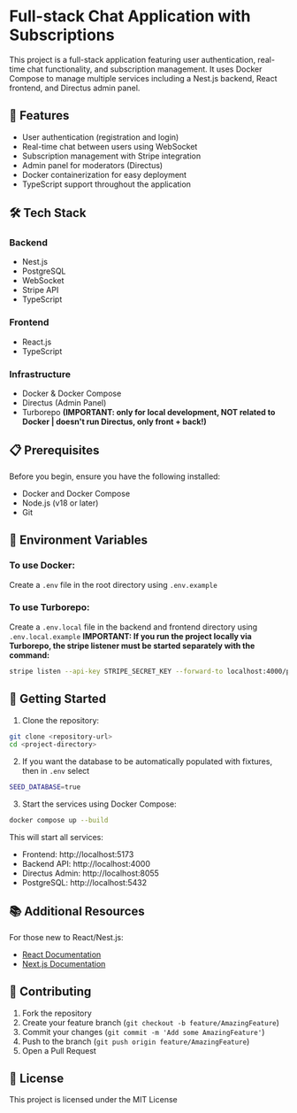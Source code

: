 # Full-stack Chat Application with Subscriptions

This project is a full-stack application featuring user authentication, real-time chat functionality, and subscription management. It uses Docker Compose to manage multiple services including a Nest.js backend, React frontend, and Directus admin panel.

## 🚀 Features

- User authentication (registration and login)
- Real-time chat between users using WebSocket
- Subscription management with Stripe integration
- Admin panel for moderators (Directus)
- Docker containerization for easy deployment
- TypeScript support throughout the application

## 🛠 Tech Stack

### Backend
- Nest.js
- PostgreSQL
- WebSocket
- Stripe API
- TypeScript

### Frontend
- React.js
- TypeScript

### Infrastructure
- Docker & Docker Compose
- Directus (Admin Panel)
- Turborepo **(IMPORTANT: only for local development, NOT related to Docker | doesn't run Directus, only front + back!)**

## 📋 Prerequisites

Before you begin, ensure you have the following installed:
- Docker and Docker Compose
- Node.js (v18 or later)
- Git

## 🔑 Environment Variables

### To use Docker:

Create a `.env` file in the root directory using `.env.example`

### To use Turborepo:

Create a `.env.local` file in the backend and frontend directory using `.env.local.example`
**IMPORTANT: If you run the project locally via Turborepo, the stripe listener must be started separately with the command:**
```bash
stripe listen --api-key STRIPE_SECRET_KEY --forward-to localhost:4000/payment/webhook
```

## 🚀 Getting Started
   
1. Clone the repository:
```bash
git clone <repository-url>
cd <project-directory>
```

2. If you want the database to be automatically populated with fixtures, then in `.env` select
```bash
SEED_DATABASE=true
```

3. Start the services using Docker Compose:
```bash
docker compose up --build
```

This will start all services:
- Frontend: http://localhost:5173
- Backend API: http://localhost:4000
- Directus Admin: http://localhost:8055
- PostgreSQL: http://localhost:5432

## 📚 Additional Resources

For those new to React/Nest.js:
- [React Documentation](https://reactjs.org/docs/getting-started.html)
- [Next.js Documentation](https://docs.nestjs.com/)

## 🤝 Contributing

1. Fork the repository
2. Create your feature branch (`git checkout -b feature/AmazingFeature`)
3. Commit your changes (`git commit -m 'Add some AmazingFeature'`)
4. Push to the branch (`git push origin feature/AmazingFeature`)
5. Open a Pull Request

## 📝 License

This project is licensed under the MIT License
